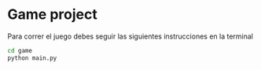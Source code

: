 # Game project

Para correr el juego debes seguir las siguientes instrucciones en la terminal
```sh
cd game
python main.py
```